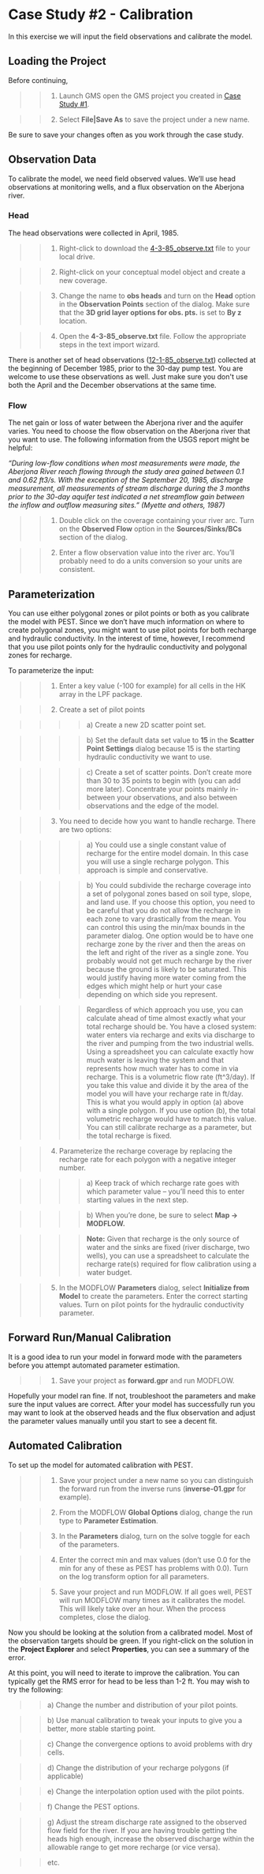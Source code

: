 # Case Study #2 - Calibration

In this exercise we will input the field observations and calibrate the model.

## Loading the Project

Before continuing,

>>1) Launch GMS open the GMS project you created in [<u>Case Study #1</u>](https://byu-ce547.readthedocs.io/en/latest/termproject/case_study_1/case_study_1/).

>>2) Select **File|Save As** to save the project under a new name.

Be sure to save your changes often as you work through the case study.

## Observation Data

To calibrate the model, we need field observed values. We’ll use head observations at monitoring wells, and a flux observation on the Aberjona river.

### Head

The head observations were collected in April, 1985.

>>1) Right-click to download the [<u>4-3-85_observe.txt</u>](case_study_2/4-3-85_observe.txt) file to your local drive.

>>2) Right-click on your conceptual model object and create a new coverage.

>>3) Change the name to **obs heads** and turn on the **Head** option in the **Observation Points** section of the dialog.  Make sure that the **3D grid layer options for obs. pts.** is set to **By z** location.

>>4) Open the **4-3-85_observe.txt** file.  Follow the appropriate steps in the text import wizard.

There is another set of head observations ([<u>12-1-85_observe.txt</u>](case_study_2/12-1-85_observe.txt)) collected at the beginning of December 1985, prior to the 30-day pump test. You are welcome to use these observations as well. Just make sure you don't use both the April and the December observations at the same time.

### Flow

The net gain or loss of water between the Aberjona river and the aquifer varies. You need to choose the flow observation on the Aberjona river that you want to use.  The following information from the USGS report might be helpful:

_“During low-flow conditions when most measurements were made, the Aberjona River reach flowing through the study area gained between 0.1 and 0.62 ft3/s.  With the exception of the September 20, 1985, discharge measurement, all measurements of stream discharge during the 3 months prior to the 30-day aquifer test indicated a net streamflow gain between the inflow and outflow measuring sites.” (Myette and others, 1987)_

>>1) Double click on the coverage containing your river arc.  Turn on the **Observed Flow** option in the **Sources/Sinks/BCs** section of the dialog.

>>2) Enter a flow observation value into the river arc.  You’ll probably need to do a units conversion so your units are consistent.

## Parameterization

You can use either polygonal zones or pilot points or both as you calibrate the model with PEST.  Since we don’t have much information on where to create polygonal zones, you might want to use pilot points for both recharge and hydraulic conductivity.  In the interest of time, however, I recommend that you use pilot points only for the hydraulic conductivity and polygonal zones for recharge.

To parameterize the input:

>>1) Enter a key value (-100 for example) for all cells in the HK array in the LPF package.

>>2) Create a set of pilot points

>>>>a) Create a new 2D scatter point set.

>>>>b) Set the default data set value to **15** in the **Scatter Point Settings** dialog because 15 is the starting hydraulic conductivity we want to use.

>>>>c) Create a set of scatter points. Don’t create more than 30 to 35 points to begin with (you can add more later). Concentrate your points mainly in-between your observations, and also between observations and the edge of the model.

>>3) You need to decide how you want to handle recharge. There are two options:

>>>>a) You could use a single constant value of recharge for the entire model domain. In this case you will use a single recharge polygon. This approach is simple and conservative.

>>>>b) You could subdivide the recharge coverage into a set of polygonal zones based on soil type, slope, and land use. If you choose this option, you need to be careful that you do not allow the recharge in each zone to vary drastically from the mean. You can control this using the min/max bounds in the parameter dialog. One option would be to have one recharge zone by the river and then the areas on the left and right of the river as a single zone. You probably would not get much recharge by the river because the ground is likely to be saturated. This would justify having more water coming from the edges which might help or hurt your case depending on which side you represent.

>>>>Regardless of which approach you use, you can calculate ahead of time almost exactly what your total recharge should be. You have a closed system: water enters via recharge and exits via discharge to the river and pumping from the two industrial wells. Using a spreadsheet you can calculate exactly how much water is leaving the system and that represents how much water has to come in via recharge. This is a volumetric flow rate (ft^3/day). If you take this value and divide it by the area of the model you will have your recharge rate in ft/day. This is what you would apply in option (a) above with a single polygon. If you use option (b), the total volumetric recharge would have to match this value. You can still calibrate recharge as a parameter, but the total recharge is fixed.

>>4) Parameterize the recharge coverage by replacing the recharge rate for each polygon with a negative integer number.

>>>>a) Keep track of which recharge rate goes with which parameter value – you’ll need this to enter starting values in the next step.

>>>>b) When you’re done, be sure to select **Map -> MODFLOW.**

>>>>**Note:** Given that recharge is the only source of water and the sinks are fixed (river discharge, two wells), you can use a spreadsheet to calculate the recharge rate(s) required for flow calibration using a water budget.

>>5) In the MODFLOW **Parameters** dialog, select **Initialize from Model** to create the parameters.  Enter the correct starting values. Turn on pilot points for the hydraulic conductivity parameter.

## Forward Run/Manual Calibration

It is a good idea to run your model in forward mode with the parameters before you attempt automated parameter estimation.

>>1) Save your project as **forward.gpr** and run MODFLOW.

Hopefully your model ran fine. If not, troubleshoot the parameters and make sure the input values are correct. After your model has successfully run you may want to look at the observed heads and the flux observation and adjust the parameter values manually until you start to see a decent fit.

## Automated Calibration

To set up the model for automated calibration with PEST.

>>1) Save your project under a new name so you can distinguish the forward run from the inverse runs (**inverse-01.gpr** for example).

>>2) From the MODFLOW **Global Options** dialog, change the run type to **Parameter Estimation**. 

>>3) In the **Parameters** dialog, turn on the solve toggle for each of the parameters.

>>4) Enter the correct min and max values (don’t use 0.0 for the min for any of these as PEST has problems with 0.0). Turn on the log transform option for all parameters.

>>5) Save your project and run MODFLOW. If all goes well, PEST will run MODFLOW many times as it calibrates the model. This will likely take over an hour. When the process completes, close the dialog.

Now you should be looking at the solution from a calibrated model.  Most of the observation targets should be green.  If you right-click on the solution in the **Project Explorer** and select **Properties**, you can see a summary of the error.

At this point, you will need to iterate to improve the calibration. You can typically get the RMS error for head to be less than 1-2 ft. You may wish to try the following:

>>a) Change the number and distribution of your pilot points.

>>b) Use manual calibration to tweak your inputs to give you a better, more stable starting point.

>>c) Change the convergence options to avoid problems with dry cells.

>>d) Change the distribution of your recharge polygons (if applicable)

>>e) Change the interpolation option used with the pilot points.

>>f) Change the PEST options.

>>g) Adjust the stream discharge rate assigned to the observed flow field for the river. If you are having trouble getting the heads high enough, increase the observed discharge within the allowable range to get more recharge (or vice versa).

>>etc.
